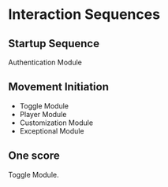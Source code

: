 # Interaction Sequences

## Startup Sequence

Authentication Module

## Movement Initiation

- Toggle Module
- Player Module
- Customization Module
- Exceptional Module

## One score

Toggle Module.
